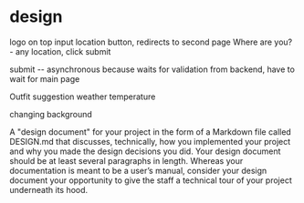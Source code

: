 # design


logo on top
input location button, redirects to second page
Where are you? - any location, click submit

submit -- asynchronous because waits for validation from backend, have to wait for main page

Outfit suggestion
weather
temperature

changing background

A "design document" for your project in the form of a Markdown file called DESIGN.md that discusses, technically, how you implemented your project and why you made the design decisions you did. Your design document should be at least several paragraphs in length. Whereas your documentation is meant to be a user’s manual, consider your design document your opportunity to give the staff a technical tour of your project underneath its hood.
